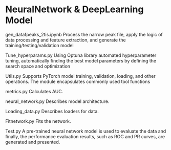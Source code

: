 # NeuralNetwork & DeepLearning Model

gen_datafpeaks_2tis.ipynb
Process the narrow peak file, apply the logic of data processing and feature extraction, and generate the training/testing/validation model


Tune_hyperparams.py
Using Optuna library automated hyperparameter tuning, automatically finding the best model parameters by defining the search space and optimization


Utils.py
Supports PyTorch model training, validation, loading, and other operations. The module encapsulates commonly used tool functions


metrics.py
Calculates AUC.


neural_network.py
Describes model architecture.


Loading_data.py
Describes loaders for data.


Fitnetwork.py
Fits the network.


Test.py
A pre-trained neural network model is used to evaluate the data and finally, the performance evaluation results, such as ROC and PR curves, are generated and presented.

